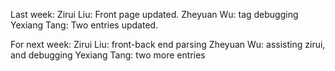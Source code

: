 Last week:
Zirui Liu: Front page updated.
Zheyuan Wu: tag debugging
Yexiang Tang: Two entries updated.

For next week:
Zirui Liu: front-back end parsing
Zheyuan Wu: assisting zirui, and debugging
Yexiang Tang: two more entries

